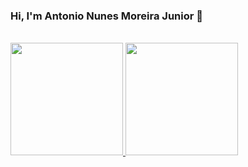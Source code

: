### Hi, I'm Antonio Nunes Moreira Junior 👋

<br/>
 <div>
  <a href="https://github.com/lbarussi">
  <img height="180em" src="https://github-readme-stats.vercel.app/api?username=lbarussi&show_icons=true&theme=dracula&include_all_commits=true&count_private=true"/>
  <img height="180em" src="https://github-readme-stats.vercel.app/api/top-langs/?username=lbarussi&layout=compact&langs_count=7&theme=dracula"/>
</div>
